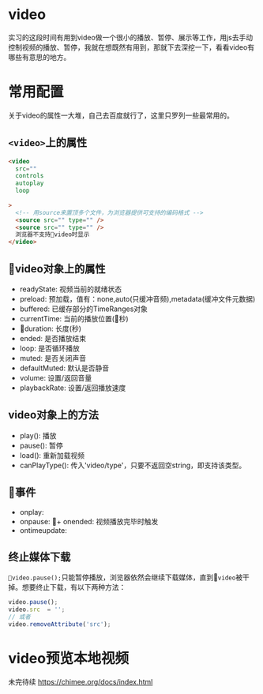 # video
实习的这段时间有用到video做一个很小的播放、暂停、展示等工作，用js去手动控制视频的播放、暂停，我就在想既然有用到，那就下去深挖一下，看看video有哪些有意思的地方。

# 常用配置
关于video的属性一大堆，自己去百度就行了，这里只罗列一些最常用的。

## `<video>`上的属性
```html
<video
  src=""
  controls
  autoplay
  loop
  
>
  <!-- 用source来置顶多个文件，为浏览器提供可支持的编码格式 -->
  <source src="" type="" />
  <source src="" type="" />
  浏览器不支持video时显示
</video>
```
## video对象上的属性
+ readyState: 视频当前的就绪状态
+ preload: 预加载，值有：none,auto(只缓冲音频),metadata(缓冲文件元数据)
+ buffered: 已缓存部分的TimeRanges对象
+ currentTime: 当前的播放位置(秒)
+ duration: 长度(秒)
+ ended: 是否播放结束
+ loop: 是否循环播放
+ muted: 是否关闭声音
+ defaultMuted: 默认是否静音
+ volume: 设置/返回音量
+ playbackRate: 设置/返回播放速度

## video对象上的方法
+ play(): 播放
+ pause(): 暂停
+ load(): 重新加载视频
+ canPlayType(): 传入'video/type'，只要不返回空string，即支持该类型。

## 事件
+ onplay:
+ onpause:
+ onended: 视频播放完毕时触发
+ ontimeupdate: 

## 终止媒体下载
`video.pause();`只能暂停播放，浏览器依然会继续下载媒体，直到`video`被干掉。想要终止下载，有以下两种方法：

```javascript
video.pause();
video.src  = '';
// 或者
video.removeAttribute('src');
```

# video预览本地视频
未完待续
https://chimee.org/docs/index.html